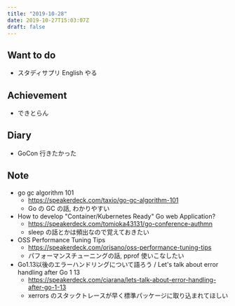 ```yaml
---
title: "2019-10-28"
date: 2019-10-27T15:03:07Z
draft: false
---
```


## Want to do

* スタディサプリ English やる

## Achievement

* できとらん

## Diary

* GoCon 行きたかった

## Note

* go gc algorithm 101
  * https://speakerdeck.com/taxio/go-gc-algorithm-101
  * Go の GC の話, わかりやすい
* How to develop "Container/Kubernetes Ready" Go web Application?
  * https://speakerdeck.com/tomioka43131/go-conference-authmn
  * sleep の話とかは頻出なので覚えておきたい
* OSS Performance Tuning Tips
  * https://speakerdeck.com/orisano/oss-performance-tuning-tips
  * パフォーマンスチューニングの話, pprof 使いこなしたい
* Go1.13以後のエラーハンドリングについて語ろう / Let's talk about error handling after Go 1 13
  * https://speakerdeck.com/ciarana/lets-talk-about-error-handling-after-go-1-13
  * xerrors のスタックトレースが早く標準パッケージに取り込まれてほしい

